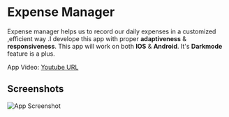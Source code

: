 
# Expense Manager

Expense manager helps us to record our daily expenses in a customized ,efficient way .I develope this app with proper **adaptiveness** & **responsiveness**. This app will work on both **IOS** & **Android**. It's **Darkmode** feature is a plus.

App Video: [Youtube URL](https://www.youtube.com/watch?v=jErAEfA0xXw&ab_channel=SaregamaMusic)


## Screenshots

![App Screenshot](https://via.placeholder.com/468x300?text=App+Screenshot+Here)

